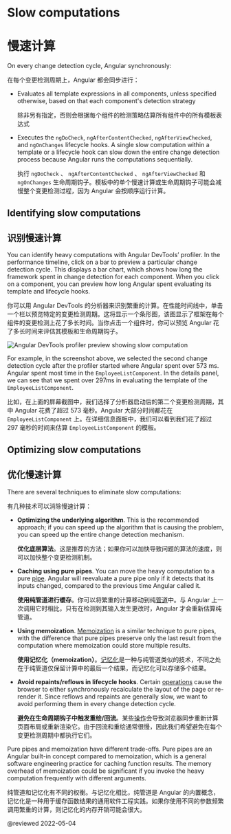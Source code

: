 # Slow computations

# 慢速计算

On every change detection cycle, Angular synchronously:

在每个变更检测周期上，Angular 都会同步进行：

* Evaluates all template expressions in all components, unless specified otherwise, based on that each component's detection strategy

  除非另有指定，否则会根据每个组件的检测策略估算所有组件中的所有模板表达式

* Executes the `ngDoCheck`, `ngAfterContentChecked`, `ngAfterViewChecked`, and `ngOnChanges` lifecycle hooks.
  A single slow computation within a template or a lifecycle hook can slow down the entire change detection process because Angular runs the computations sequentially.

  执行 `ngDoCheck` 、 `ngAfterContentChecked` 、 `ngAfterViewChecked` 和 `ngOnChanges` 生命周期钩子。模板中的单个慢速计算或生命周期钩子可能会减慢整个变更检测过程，因为 Angular 会按顺序运行计算。

## Identifying slow computations

## 识别慢速计算

You can identify heavy computations with Angular DevTools’ profiler. In the performance timeline, click on a bar to preview a particular change detection cycle. This displays a bar chart, which shows how long the framework spent in change detection for each component. When you click on a component, you can preview how long Angular spent  evaluating its template and lifecycle hooks.

你可以用 Angular DevTools 的分析器来识别繁重的计算。在性能时间线中，单击一个栏以预览特定的变更检测周期。这将显示一个条形图，该图显示了框架在每个组件的变更检测上花了多长时间。当你点击一个组件时，你可以预览 Angular 花了多长时间来评估其模板和生命周期钩子。

<div class="lightbox">
  <img alt="Angular DevTools profiler preview showing slow computation" src="generated/images/guide/change-detection/slow-computations.png">

</div>

For example, in the screenshot above, we selected the second change detection cycle after the profiler started where Angular spent over 573 ms. Angular spent most time in the `EmployeeListComponent`. In the details panel, we can see that we spent over 297ms in evaluating the template of the `EmployeeListComponent`.

比如，在上面的屏幕截图中，我们选择了分析器启动后的第二个变更检测周期，其中 Angular 花费了超过 573 毫秒。Angular 大部分时间都花在 `EmployeeListComponent` 上。在详细信息面板中，我们可以看到我们花了超过 297 毫秒的时间来估算 `EmployeeListComponent` 的模板。

## Optimizing slow computations

## 优化慢速计算

There are several techniques to eliminate slow computations:

有几种技术可以消除慢速计算：

* **Optimizing the underlying algorithm**. This is the recommended approach; if you can speed up the algorithm that is causing the problem, you can speed up the entire change detection mechanism.

  **优化底层算法**。这是推荐的方法；如果你可以加快导致问题的算法的速度，则可以加快整个变更检测机制。

* **Caching using pure pipes**. You can move the heavy computation to a pure [pipe](https://angular.io/guide/pipes). Angular will reevaluate a pure pipe only if it detects that its inputs changed, compared to the previous time Angular called it.

  **使用纯管道进行缓存**。你可以将繁重的计算移动到纯[管道](https://angular.io/guide/pipes)中。与 Angular 上一次调用它时相比，只有在检测到其输入发生更改时，Angular 才会重新估算纯管道。

* **Using memoization**. [Memoization](https://en.wikipedia.org/wiki/Memoization) is a similar technique to pure pipes, with the difference that pure pipes preserve only the last result from the computation where memoization could store multiple results.

  **使用记忆化（memoization）**。[记忆化](https://en.wikipedia.org/wiki/Memoization)是一种与纯管道类似的技术，不同之处在于纯管道仅保留计算中的最后一个结果，而记忆化可以存储多个结果。

* **Avoid repaints/reflows in lifecycle hooks**. Certain [operations](https://web.dev/avoid-large-complex-layouts-and-layout-thrashing/) cause the browser to either synchronously recalculate the layout of the page or re-render it. Since reflows and repaints are generally slow, we want to avoid performing them in every change detection cycle.

  **避免在生命周期钩子中触发重绘/回流**。某些[操作](https://web.dev/avoid-large-complex-layouts-and-layout-thrashing/)会导致浏览器同步重新计算页面布局或重新渲染它。由于回流和重绘通常很慢，因此我们希望避免在每个变更检测周期中都执行它们。

Pure pipes and memoization have different trade-offs. Pure pipes are an Angular built-in concept compared to memoization, which is a general software engineering practice for caching function results. The memory overhead of memoization could be significant if you invoke the heavy computation frequently with different arguments.

纯管道和记忆化有不同的权衡。与记忆化相比，纯管道是 Angular 的内置概念，记忆化是一种用于缓存函数结果的通用软件工程实践。如果你使用不同的参数频繁调用繁重的计算，则记忆化的内存开销可能会很大。

@reviewed 2022-05-04